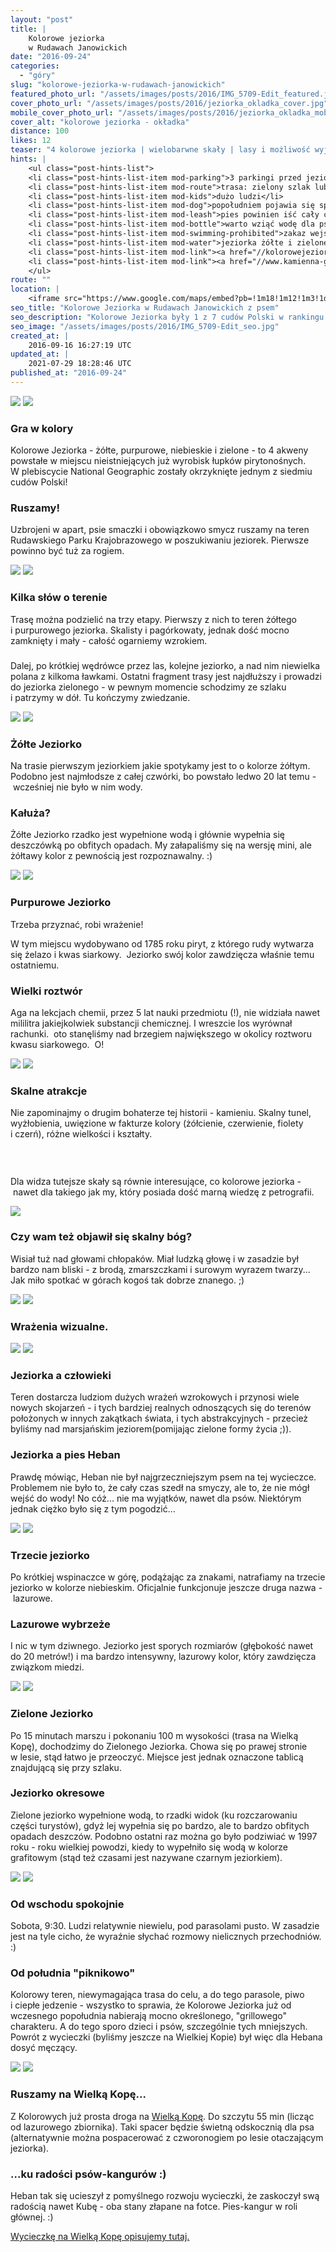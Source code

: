 ```yaml
---
layout: "post"
title: |
    Kolorowe jeziorka
    w Rudawach Janowickich
date: "2016-09-24"
categories:
  - "góry"
slug: "kolorowe-jeziorka-w-rudawach-janowickich"
featured_photo_url: "/assets/images/posts/2016/IMG_5709-Edit_featured.jpg"
cover_photo_url: "/assets/images/posts/2016/jeziorka_okladka_cover.jpg"
mobile_cover_photo_url: "/assets/images/posts/2016/jeziorka_okladka_mobile_cover.jpg"
cover_alt: "kolorowe jeziorka - okładka"
distance: 100
likes: 12
teaser: "4 kolorowe jeziorka | wielobarwne skały | lasy i możliwość wyjścia w góry"
hints: |
    <ul class="post-hints-list">
    <li class="post-hints-list-item mod-parking">3 parkingi przed jeziorkami (ceny do 10 PLN)</li>
    <li class="post-hints-list-item mod-route">trasa: zielony szlak lub drogowskazy</li>
    <li class="post-hints-list-item mod-kids">dużo ludzi</li>
    <li class="post-hints-list-item mod-dog">popołudniem pojawia się sporo psów (głównie tych małych)</li>
    <li class="post-hints-list-item mod-leash">pies powinien iść cały czas na smyczy</li>
    <li class="post-hints-list-item mod-bottle">warto wziąć wodę dla psa - nie ma nigdzie po drodze wodopoju</li>
    <li class="post-hints-list-item mod-swimming-prohibited">zakaz wejścia do wody (psów też dotyczy)</li>
    <li class="post-hints-list-item mod-water">jeziorka żółte i zielone są okresowe</li>
    <li class="post-hints-list-item mod-link"><a href="//kolorowejeziorka.pl/">oficjalna strona jeziorek</li>
    <li class="post-hints-list-item mod-link"><a href="//www.kamienna-gora.eu/wiesciszowice/">więcej o kopalniach</li>
    </ul>
route: ""
location: |
    <iframe src="https://www.google.com/maps/embed?pb=!1m18!1m12!1m3!1d382983.65626188!2d15.888278762829682!3d50.904987178310684!2m3!1f0!2f0!3f0!3m2!1i1024!2i768!4f13.1!3m3!1m2!1s0x470efca7999edd43%3A0xf44910664d9c5ef0!2sKolorowe+Jeziorka!5e0!3m2!1sen!2spl!4v1474662095493"></iframe>
seo_title: "Kolorowe Jeziorka w Rudawach Janowickich z psem"
seo_description: "Kolorowe Jeziorka były 1 z 7 cudów Polski w rankingu National Geographic. Co zaskoczy nas na miejscu, a co może rozczarować? Zobacz."
seo_image: "/assets/images/posts/2016/IMG_5709-Edit_seo.jpg"
created_at: |
    2016-09-16 16:27:19 UTC
updated_at: |
    2021-07-29 18:28:46 UTC
published_at: "2016-09-24"
---
```


<section class="post-section">
  <div class="post-section-photo">
    <img class="desktop" src="{{ '/assets/images/posts/2016/IMG_5673.jpg' | relative_url }}">
    <img class="mobile" src="{{ '/assets/images/posts/2016/IMG_5673_cropped.jpg' | relative_url }}">
  </div>
  <div class="post-section-wrapper">
    <section class="post-section-content">
      <h1>Gra w&nbsp;kolory</h1>
      <p>Kolorowe Jeziorka -&nbsp;żółte, purpurowe, niebieskie i&nbsp;zielone -&nbsp;to 4&nbsp;akweny powstałe w&nbsp;miejscu nieistniejących już wyrobisk łupków pirytonośnych. W&nbsp;plebiscycie National Geographic zostały okrzyknięte jednym z&nbsp;siedmiu cudów Polski!</p>
    </section>
    <section class="post-section-content">
      <h1>Ruszamy!</h1>
      <p>Uzbrojeni w&nbsp;apart, psie smaczki i&nbsp;obowiązkowo smycz ruszamy na teren Rudawskiego Parku Krajobrazowego w&nbsp;poszukiwaniu jeziorek. Pierwsze powinno być tuż za rogiem.</p>
    </section>
  </div>
</section>
<section class="post-section">
  <div class="post-section-photo">
    <img class="desktop"  src="{{ '/assets/images/posts/2016/IMG_5682.jpg' | relative_url }}">
    <img class="mobile"  src="{{ '/assets/images/posts/2016/IMG_5682_cropped.jpg' | relative_url }}">
  </div>
  <div class="post-section-wrapper">
    <section class="post-section-content">
      <h1>Kilka słów o&nbsp;terenie</h1>
      <p>Trasę można podzielić na trzy etapy. Pierwszy z&nbsp;nich to teren żółtego i&nbsp;purpurowego jeziorka. Skalisty i&nbsp;pagórkowaty, jednak dość mocno zamknięty i&nbsp;mały -&nbsp;całość ogarniemy wzrokiem.</p>
    </section>
    <section class="post-section-content">
      <h1></h1>
      <p>Dalej, po krótkiej wędrówce przez las, kolejne jeziorko, a&nbsp;nad nim niewielka polana z&nbsp;kilkoma ławkami. Ostatni fragment trasy jest najdłuższy i&nbsp;prowadzi do jeziorka zielonego -&nbsp;w pewnym momencie schodzimy ze szlaku i&nbsp;patrzymy w&nbsp;dół. Tu kończymy zwiedzanie.</p>
    </section>
  </div>
</section>
<section class="post-section">
  <div class="post-section-photo">
    <img class="desktop" src="{{ '/assets/images/posts/2016/IMG_5679.jpg' | relative_url }}">
    <img class="mobile" src="{{ '/assets/images/posts/2016/IMG_5679_cropped.jpg' | relative_url }}">
  </div>
  <div class="post-section-wrapper">
    <section class="post-section-content">
      <h1>Żółte Jeziorko</h1>
      <p>Na trasie pierwszym jeziorkiem jakie spotykamy jest to o&nbsp;kolorze żółtym. Podobno jest najmłodsze z&nbsp;całej czwórki, bo powstało ledwo 20 lat temu -&nbsp;wcześniej nie było w&nbsp;nim wody.</p>
    </section>
    <section class="post-section-content">
      <h1>Kałuża?</h1>
      <p>Żółte Jeziorko rzadko jest wypełnione wodą i&nbsp;głównie wypełnia się deszczówką po obfitych opadach. My załapaliśmy się na wersję mini, ale żółtawy kolor z&nbsp;pewnością jest rozpoznawalny. :)</p>
    </section>
  </div>
</section>
<section class="post-section">
  <div class="post-section-photo">
    <img class="desktop" src="{{ '/assets/images/posts/2016/IMG_5709-Edit.jpg' | relative_url }}">
    <img class="mobile" src="{{ '/assets/images/posts/2016/IMG_5709-Edit_cropped.jpg' | relative_url }}">
  </div>
  <div class="post-section-wrapper">
    <section class="post-section-content">
      <h1>Purpurowe Jeziorko</h1>
      <p>Trzeba przyznać, robi wrażenie!</p>
      <p>W&nbsp;tym miejscu wydobywano od 1785 roku piryt, z&nbsp;którego rudy wytwarza się żelazo i&nbsp;kwas siarkowy. &nbsp;Jeziorko swój kolor zawdzięcza właśnie temu ostatniemu.</p>
    </section>
    <section class="post-section-content">
      <h1>Wielki roztwór</h1>
      <p>Aga na lekcjach chemii, przez 5&nbsp;lat nauki przedmiotu (!), nie widziała nawet mililitra jakiejkolwiek substancji chemicznej. I&nbsp;wreszcie los wyrównał rachunki. &nbsp;oto stanęliśmy nad brzegiem największego w&nbsp;okolicy roztworu kwasu siarkowego. &nbsp;O!</p>
    </section>
  </div>
</section>
<section class="post-section">
  <div class="post-section-photo">
    <img class="desktop" src="{{ '/assets/images/posts/2016/IMG_5698.jpg' | relative_url }}">
    <img class="mobile" src="{{ '/assets/images/posts/2016/IMG_5698_cropped.jpg' | relative_url }}">
  </div>
  <div class="post-section-wrapper">
    <section class="post-section-content">
      <h1>Skalne atrakcje</h1>
      <p>Nie zapominajmy o&nbsp;drugim bohaterze tej historii -&nbsp;kamieniu. Skalny tunel, wyżłobienia,&nbsp;uwięzione w&nbsp;fakturze kolory (żółcienie, czerwienie, fiolety i&nbsp;czerń), różne wielkości i&nbsp;kształty.</p>
    </section>
    <section class="post-section-content">
      <h1><br></h1>
      <p>Dla widza tutejsze skały są równie interesujące, co kolorowe jeziorka -&nbsp;nawet dla takiego jak my, który posiada dość marną wiedzę z&nbsp;petrografii.</p>
    </section>
  </div>
</section>
<section class="post-section mod-vertical">
  <div class="post-section-photo">
    <img src="{{ '/assets/images/posts/2016/kolorowe_jeziorka_skalny_bog.jpg' | relative_url }}">
  </div>
  <div class="post-section-wrapper">
    <section class="post-section-content">
      <h1>Czy wam też objawił się skalny bóg?</h1>
      <p>Wisiał tuż nad głowami chłopaków. Miał ludzką głowę i&nbsp;w zasadzie był bardzo nam bliski -&nbsp;z brodą, zmarszczkami i&nbsp;surowym wyrazem twarzy... Jak miło spotkać w&nbsp;górach kogoś tak dobrze znanego. ;)</p></section>
  </div>
</section>
<section class="post-section">
  <div class="post-section-photo">
    <img class="desktop" src="{{ '/assets/images/posts/2016/IMG_5718.jpg' | relative_url }}">
    <img class="mobile" src="{{ '/assets/images/posts/2016/IMG_5718_cropped.jpg' | relative_url }}">
  </div>
  <div class="post-section-wrapper">
    <section class="post-section-content mod-single">
      <h1>Wrażenia wizualne.</h1>
    </section>
  </div>
</section>
<section class="post-section">
  <div class="post-section-photo">
    <img class="desktop" src="{{ '/assets/images/posts/2016/IMG_5729.jpg' | relative_url }}">
    <img class="mobile" src="{{ '/assets/images/posts/2016/IMG_5729_cropped.jpg' | relative_url }}">
  </div>
  <div class="post-section-wrapper">
    <section class="post-section-content">
      <h1>Jeziorka a&nbsp;człowieki</h1>
      <p>Teren dostarcza ludziom dużych wrażeń wzrokowych i&nbsp;przynosi wiele nowych skojarzeń -&nbsp;i tych bardziej realnych odnoszących się do terenów położonych w&nbsp;innych zakątkach świata,&nbsp;i tych abstrakcyjnych&nbsp;- przecież byliśmy nad marsjańskim jeziorem(pomijając zielone formy życia ;)).</p>
    </section>
    <section class="post-section-content">
      <h1>Jeziorka a&nbsp;pies Heban</h1>
      <p>Prawdę mówiąc, Heban nie był najgrzeczniejszym psem na tej wycieczce. Problemem nie było to, że cały czas szedł na smyczy, ale to, że nie mógł wejść do wody! No cóż... nie ma wyjątków, nawet dla psów. Niektórym jednak ciężko było się z&nbsp;tym pogodzić...</p>
    </section>
  </div>
</section>
<section class="post-section">
  <div class="post-section-photo">
    <img class="desktop" src="{{ '/assets/images/posts/2016/IMG_5744.jpg' | relative_url }}">
    <img class="mobile" src="{{ '/assets/images/posts/2016/IMG_5744_cropped.jpg' | relative_url }}">
  </div>
  <div class="post-section-wrapper">
    <section class="post-section-content">
      <h1>Trzecie jeziorko</h1>
      <p>Po krótkiej wspinaczce w&nbsp;górę, podążając za znakami, natrafiamy na trzecie jeziorko w&nbsp;kolorze niebieskim. Oficjalnie funkcjonuje jeszcze druga nazwa -&nbsp;lazurowe.</p>
    </section>
    <section class="post-section-content">
      <h1>Lazurowe wybrzeże</h1>
      <p>I nic w&nbsp;tym dziwnego. Jeziorko jest sporych rozmiarów (głębokość nawet do 20 metrów!) i&nbsp;ma bardzo intensywny, lazurowy kolor, który zawdzięcza związkom miedzi.</p>
    </section>
  </div>
</section>
<section class="post-section">
  <div class="post-section-photo">
    <img class="desktop" src="{{ '/assets/images/posts/2016/IMG_5766.jpg' | relative_url }}">
    <img class="mobile" src="{{ '/assets/images/posts/2016/IMG_5766_cropped.jpg' | relative_url }}">
  </div>
  <div class="post-section-wrapper">
    <section class="post-section-content">
      <h1>Zielone Jeziorko</h1>
      <p>Po 15 minutach marszu i&nbsp;pokonaniu 100 m&nbsp;wysokości&nbsp;(trasa na Wielką Kopę), dochodzimy do Zielonego Jeziorka. Chowa się po prawej stronie w&nbsp;lesie, stąd łatwo je przeoczyć. Miejsce jest jednak oznaczone tablicą znajdującą się przy szlaku.</p>
    </section>
    <section class="post-section-content">
      <h1>Jeziorko okresowe</h1>
      <p>Zielone jeziorko wypełnione wodą, to rzadki widok (ku rozczarowaniu części turystów), gdyż lej wypełnia się po bardzo, ale to bardzo obfitych opadach deszczów. Podobno ostatni raz można go było podziwiać w&nbsp;1997 roku -&nbsp;roku wielkiej powodzi, kiedy to wypełniło się wodą w&nbsp;kolorze grafitowym (stąd też czasami jest nazywane czarnym jeziorkiem).</p>
    </section>
  </div>
</section>
<section class="post-section">
  <div class="post-section-photo">
    <img class="desktop" src="{{ '/assets/images/posts/2016/IMG_5909.jpg' | relative_url }}">
    <img class="mobile" src="{{ '/assets/images/posts/2016/IMG_5909_cropped.jpg' | relative_url }}">
  </div>
  <div class="post-section-wrapper">
    <section class="post-section-content">
      <h1>Od wschodu spokojnie</h1>
      <p>Sobota, 9:30. Ludzi relatywnie niewielu, pod parasolami pusto. W&nbsp;zasadzie jest na tyle cicho, że wyraźnie słychać rozmowy nielicznych przechodniów. :)</p>
    </section>
    <section class="post-section-content">
      <h1>Od południa "piknikowo"</h1>
      <p>Kolorowy teren, niewymagająca trasa do celu, a&nbsp;do tego parasole, piwo i&nbsp;ciepłe jedzenie -&nbsp;wszystko to sprawia, że Kolorowe Jeziorka już od wczesnego popołudnia nabierają mocno określonego, "grillowego" charakteru. A&nbsp;do tego sporo dzieci i&nbsp;psów, szczególnie tych mniejszych. Powrót z&nbsp;wycieczki (byliśmy jeszcze na Wielkiej Kopie) był więc dla Hebana dosyć męczący.&nbsp;</p>
    </section>
  </div>
</section>
<section class="post-section">
  <div class="post-section-photo">
    <img class="desktop" src="{{ '/assets/images/posts/2016/IMG_5762.jpg' | relative_url }}">
    <img class="mobile" src="{{ '/assets/images/posts/2016/IMG_5762_cropped.jpg' | relative_url }}">
  </div>
  <div class="post-section-wrapper">
    <section class="post-section-content">
      <h1>Ruszamy na Wielką Kopę...</h1>
      <p>Z Kolorowych już prosta droga na <a href="/wielka-kopa-przyjemny-spacer-po-gorach" target="blank">Wielką Kopę</a>. Do szczytu 55 min (licząc od lazurowego zbiornika). Taki spacer będzie świetną odskocznią dla psa (alternatywnie można pospacerować z&nbsp;czworonogiem po lesie otaczającym jeziorka).</p>
    </section>
    <section class="post-section-content">
      <h1>...ku radości psów-kangurów :)</h1>
      <p>Heban tak się ucieszył z&nbsp;pomyślnego rozwoju wycieczki, że zaskoczył swą radością nawet Kubę -&nbsp;oba stany złapane na fotce. Pies-kangur w&nbsp;roli głównej. :)</p>
      <p><a href="/wielka-kopa-przyjemny-spacer-po-gorach" target="blank">Wycieczkę na Wielką Kopę opisujemy tutaj.</a></p>
    </section>
  </div>
</section>
